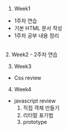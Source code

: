 1. Week1
- 1주차 연습
- 기본 HTML 문서 작성
- 1주차 공부 내용 정리

<br>
2. Week2
- 2주차 연습 

3. Week3
- Css review

4. Week4
- javascript review
    1. 직접 객체 만들기
    2. 리터럴 표기법
    3. prototype 
